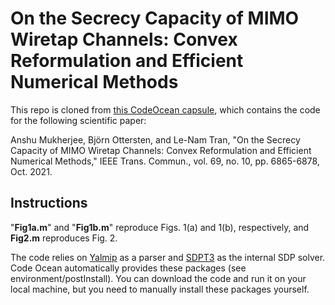 # On the Secrecy Capacity of MIMO Wiretap Channels: Convex Reformulation and Efficient Numerical Methods

This repo is cloned from [this CodeOcean capsule](https://codeocean.com/capsule/6999418/tree/v1), which contains the code for the following scientific paper:

Anshu Mukherjee, Björn Ottersten, and Le-Nam Tran, "On the Secrecy Capacity of MIMO Wiretap Channels: Convex Reformulation and Efficient Numerical Methods,"  IEEE Trans. Commun., vol. 69, no. 10, pp. 6865-6878, Oct. 2021.

## Instructions
"**Fig1a.m**" and "**Fig1b.m**" reproduce Figs. 1(a) and 1(b), respectively, and **Fig2.m** reproduces Fig. 2.

The code relies on [Yalmip](https://yalmip.github.io/) as a parser and [SDPT3](https://github.com/sqlp/sdpt3) as the internal SDP solver. Code Ocean automatically provides these packages (see environment/postInstall). You can download the code and run it on your local machine, but you need to manually install these packages yourself.

